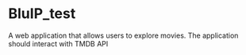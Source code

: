 # BluIP_test
A web application that allows users to explore movies. The application should interact with TMDB API
